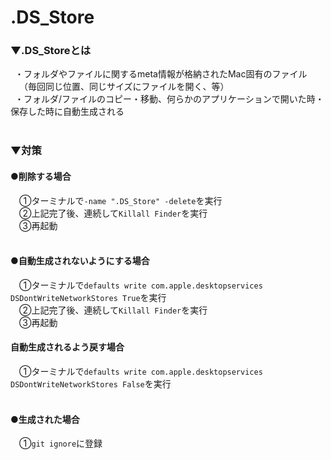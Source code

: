 # .DS_Store

### ▼.DS_Storeとは<br>
&ensp;・フォルダやファイルに関するmeta情報が格納されたMac固有のファイル<br>
&ensp;　（毎回同じ位置、同じサイズにファイルを開く、等）<br>
&ensp;・フォルダ/ファイルのコピー・移動、何らかのアプリケーションで開いた時・保存した時に自動生成される
<br>
<br>
### ▼対策<br>

#### ●削除する場合<br>
&ensp;&ensp;①ターミナルで`-name ".DS_Store" -delete`を実行<br>
&ensp;&ensp;②上記完了後、連続して`Killall Finder`を実行<br>
&ensp;&ensp;③再起動<br>
<br>
#### ●自動生成されないようにする場合<br>
&ensp;&ensp;①ターミナルで`defaults write com.apple.desktopservices DSDontWriteNetworkStores True`を実行<br>
&ensp;&ensp;②上記完了後、連続して`Killall Finder`を実行<br>
&ensp;&ensp;③再起動<br>
#### 自動生成されるよう戻す場合<br>
&ensp;&ensp;①ターミナルで`defaults write com.apple.desktopservices DSDontWriteNetworkStores False`を実行<br>
<br>
#### ●生成された場合<br>
&ensp;&ensp;①`git ignore`に登録<br>
<br>

